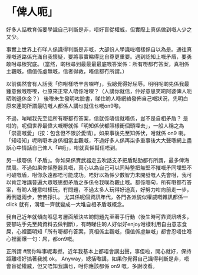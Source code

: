 # 「俾人呃」

好多人話教育係要學識自己判斷是非，唔好盲從權威，但實際上真係做到嘅人少之又少。

事實上世界上冇咩人係識得判斷是非嘅，大部份人學識咗嗰樣係自以為是。通往真理嘅道路係充滿自我懷疑，要將事實睇得比自尊更重要。遇到認知上嘅矛盾，要勇敢咁尋根究底。（當然，啲根尋到最最最最底嘅答案係：所有嘢都冇答案，真相係主觀嘅，價值係虛無嘅，信者得救，唔信都冇所謂。）

以前偶然會有人話我「你咁樣唔辛苦㗎咩」，我總覺得好屈辱。明明呢啲先係我最鍾意做嘅嘢嚟，乜原來正常人唔係咁㗎？（人講你就信，仲好意思笑啲阿婆俾人呃晒啲退休金？） 後嚟朱生發明咗臉書，睇住啲人喺網絡發佈自己嘅狀況，先明白原來連啲所謂最叻嘅人都係人講乜就信乜嘅on9嚟。

不過，啱啱我先至話所有嘢都冇答案，信就係唔信就唔係，豈不是自相矛盾？  是咁的，呢個世界最偉大嘅嘢就係「明知係伏都照樣衝個頭埋去」，一般人稱之為「崇高嘅愛」（按：包含但不限於愛情）。如果事後先至知係伏，咁就係 on9 喇。「知唔知」呢啲嘢本身係相當主觀嘅，不過好多人係再柒多重事後大大聲喺網上盡訴心中情話自己俾人「#呃」，咁就真係幫佢唔到。

另一樣嘢係「矛盾」。你如果係賣武器走去吹話支矛把盾點勁都冇所謂，最多俾海關周。不過如果你係整器具嘅，真心以為自己可以同時整把無堅不摧嘅矛同埋堅不可破嘅盾，咁你永遠都唔可能成功。唔好以為係少數智力未開發嘅人先會咁，我可以肯定咁講普遍大眾嘅思想矛盾之多係令我嘆為觀止嘅。都係嗰句，所有嘢都冇答案，有啲人鍾意咁樣玩，冇問題，不過太多人玩得好迫真，好努力咁向前走一步，再倒退兩步，苦苦掙扎。 尤其係呢個資訊年代，各門各派貌似權威嘅雜訊都係一 click 就有，溝埋一齊就變成一大堆自相矛盾嘅概念。

我自己近年就傾向喺思考層面解決咗啲問題先至著手行動（後生時可靠資訊唔多，要郁咗手先至夠資料去做判斷），有時睇住啲人好似好enjoy咁樣利用自由意志食屎，心裡面明知「所有嘢都冇答案，真相係主觀嘅，價值係虛無嘅」都會忍唔住喺心裡面爆一句：屌，都on9嘅。

正所謂 #關你咩事呢毒撚，近年我基本上都唔會講出聲，事但啦，開心就好，保持距離唔好搞著我就 ok。 Anyway，總括嚟講，如果你覺得自己識得判斷是非，唔會盲從權威，但又唔知我講乜，咁你應該都係 on9 嘅，多謝收看。
